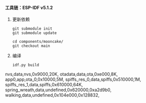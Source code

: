 #### 工具链：ESP-IDF v5.1.2

1. 更新依赖

   ```
   git submodule init
   git submodule update
   
   cd components/mooncake/
   git checkout main
   ```

2. 编译

   ```
   idf.py build
   ```

   
nvs,data,nvs,0x9000,20K,
otadata,data,ota,0xe000,8K,
app0,app,ota_0,0x10000,5M,
spiffs_res_0,data,spiffs,0x510000,1M,
spiffs_res_1,data,spiffs,0x610000,64K,
spring_wreath,data,undefined,0x620000,0xa2d9b0,
walking,data,undefined,0x104e000,0x128832,
